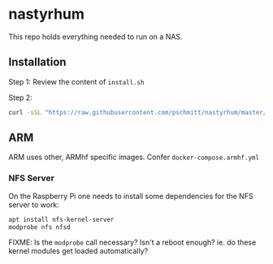 # nastyrhum

This repo holds everything needed to run on a NAS.

## Installation

Step 1: Review the content of `install.sh`

Step 2:

```bash
curl -sSL "https://raw.githubusercontent.com/pschmitt/nastyrhum/master/install.sh" | sudo bash
```

## ARM

ARM uses other, ARMhf specific images. Confer `docker-compose.armhf.yml`

### NFS Server

On the Raspberry Pi one needs to install some dependencies for the NFS server to
work:

```bash
apt install nfs-kernel-server
modprobe nfs nfsd
```

FIXME: Is the `modprobe` call necessary? Isn't a reboot enough? ie. do these
kernel modules get loaded automatically?
